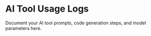 # AI Tool Usage Logs

Document your AI tool prompts, code generation steps, and model parameters here.